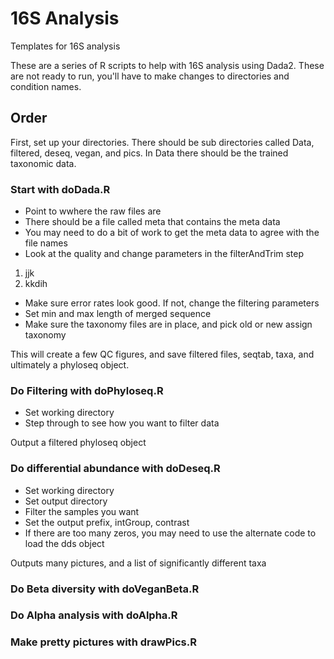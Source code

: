 # 16S Analysis
Templates for 16S analysis


These are a series of R scripts to help with 16S analysis using Dada2. These are not ready to run, you'll have to make changes to directories and condition names.

## Order

First, set up your directories. There should be sub directories called Data, filtered, deseq, vegan, and pics. In Data there should be the trained taxonomic data.

### Start with doDada.R

* Point to wwhere the raw files are
* There should be a file called meta that contains the meta data
* You may need to do a bit of work to get the meta data to agree with the file names
* Look at the quality and change parameters in the filterAndTrim step
1. jjk
2. kkdih
* Make sure error rates look good. If not, change the filtering parameters
* Set min and max length of merged sequence
* Make sure the taxonomy files are in place, and pick old or new assign taxonomy

This will create a few QC figures, and save filtered files, seqtab, taxa, and ultimately a phyloseq object.


### Do Filtering with doPhyloseq.R

* Set working directory
* Step through to see how you want to filter data

Output a filtered phyloseq object

### Do differential abundance with doDeseq.R

* Set working directory
* Set output directory
* Filter the samples you want
* Set the output prefix, intGroup, contrast
* If there are too many zeros, you may need to use the alternate code to load the dds object

Outputs many pictures, and a list of significantly different taxa

### Do Beta diversity with doVeganBeta.R

### Do Alpha analysis with doAlpha.R

### Make pretty pictures with drawPics.R


